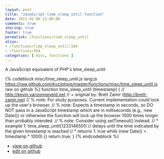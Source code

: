 ```yaml
---
layout: post
title: "JavaScript time_sleep_until function"
date: 2011-02-06 12:00:00
comments: true
sharing: true
footer: true
permalink: /functions/time_sleep_until
alias:
- /functions/time_sleep_until:564
- /functions/564
categories: [ misc, functions ]
---
```

A JavaScript equivalent of PHP's time_sleep_until
<!-- more -->
{% codeblock misc/time_sleep_until.js lang:js https://raw.github.com/kvz/phpjs/master/functions/misc/time_sleep_until.js raw on github %}
function time_sleep_until (timestamp) {
    // http://kevin.vanzonneveld.net
    // +   original by: Brett Zamir (http://brett-zamir.me)
    // %          note: For study purposes. Current implementation could lock up the user's browser.
    // %          note: Expects a timestamp in seconds, so DO NOT pass in a JavaScript timestamp which are in milliseconds (e.g., new Date()) or otherwise the function will lock up the browser 1000 times longer than probably intended.
    // %          note: Consider using setTimeout() instead.
    // *     example 1: time_sleep_until(1233146501) // delays until the time indicated by the given timestamp is reached
    // *     returns 1: true
    while (new Date() < timestamp * 1000) {}
    return true;
}
{% endcodeblock %}
<ul>
 <li><a href="https://github.com/kvz/phpjs/blob/master/functions/misc/time_sleep_until.js">view on github</a></li>
 <li><a href="https://github.com/kvz/phpjs/edit/master/functions/misc/time_sleep_until.js">edit on github</a></li>
</ul>
